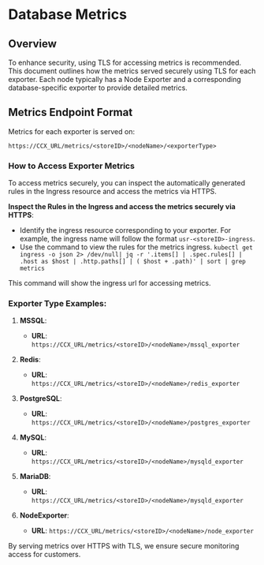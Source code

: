 # Database Metrics

## Overview

To enhance security, using TLS for accessing metrics is recommended. This document outlines how the metrics served securely using TLS for each exporter. Each node typically has a Node Exporter and a corresponding database-specific exporter to provide detailed metrics.

## Metrics Endpoint Format

Metrics for each exporter is served on:

```
https://CCX_URL/metrics/<storeID>/<nodeName>/<exporterType>
```


### How to Access Exporter Metrics

To access metrics securely, you can inspect the automatically generated rules in the Ingress resource and access the metrics via HTTPS.


 **Inspect the Rules in the Ingress and access the metrics securely via HTTPS**:
   - Identify the ingress resource corresponding to your exporter. For example, the ingress name will follow the format `usr-<storeID>-ingress`.
   - Use the command to view the rules for the metrics ingress.
    ```
    kubectl get ingress -o json 2> /dev/null| jq -r '.items[] | .spec.rules[] | .host as $host | .http.paths[] | ( $host + .path)' | sort | grep metrics
    ```

This command will show the ingress url for accessing metrics.

### Exporter Type Examples:

1. **MSSQL**:
   - **URL**: `https://CCX_URL/metrics/<storeID>/<nodeName>/mssql_exporter`

2. **Redis**:
   - **URL**: `https://CCX_URL/metrics/<storeID>/<nodeName>/redis_exporter`

3. **PostgreSQL**:
   - **URL**: `https://CCX_URL/metrics/<storeID>/<nodeName>/postgres_exporter`

4. **MySQL**:
   - **URL**: `https://CCX_URL/metrics/<storeID>/<nodeName>/mysqld_exporter`

5. **MariaDB**:
   - **URL**: `https://CCX_URL/metrics/<storeID>/<nodeName>/mysqld_exporter`

6. **NodeExporter**:

   - **URL**: `https://CCX_URL/metrics/<storeID>/<nodeName>/node_exporter`
   

By serving metrics over HTTPS with TLS, we ensure secure monitoring access for customers. 

